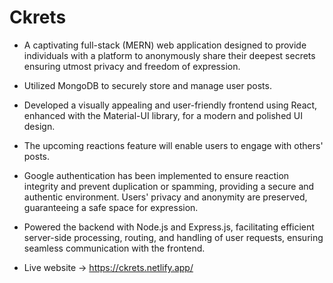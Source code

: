 # Ckrets

- A captivating full-stack (MERN) web application designed to provide individuals with a platform to anonymously share their deepest secrets ensuring utmost privacy and freedom of expression.
- Utilized MongoDB to securely store and manage user posts.
- Developed a visually appealing and user-friendly frontend using React, enhanced with the Material-UI library, for a modern and polished UI design.
- The upcoming reactions feature will enable users to engage with others' posts.
- Google authentication has been implemented to ensure reaction integrity and prevent duplication or spamming, providing a secure and authentic environment. Users' privacy and anonymity are preserved, guaranteeing a safe space for expression.
- Powered the backend with Node.js and Express.js, facilitating efficient server-side processing, routing, and handling of user requests, ensuring seamless communication 
 with the frontend.

- Live website -> https://ckrets.netlify.app/
